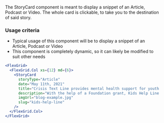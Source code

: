 The StoryCard component is meant to display a snippet of an Article, Podcast or Video. The whole card is clickable, to take you to the destination of said story.

### Usage criteria

- Typical usage of this component will be to display a snippet of an Article, Podcast or Video
- This component is completely dynamic, so it can likely be modified to suit other needs

```jsx
<FlexGrid>
  <FlexGrid.Col xs={12} md={6}>
    <StoryCard
      storyType="Article"
      date="May 11th, 2021"
      title="Crisis Text Line provides mental health support for youth during lockdown"
      description="With the help of a Foundation grant, Kids Help Line was able to expand its mental health resources to include a Crisis Text Line in greater Edmonton."
      imgUrl="blog-example.jpg"
      slug="kids-help-line"
    />
  </FlexGrid.Col>
</FlexGrid>
```
